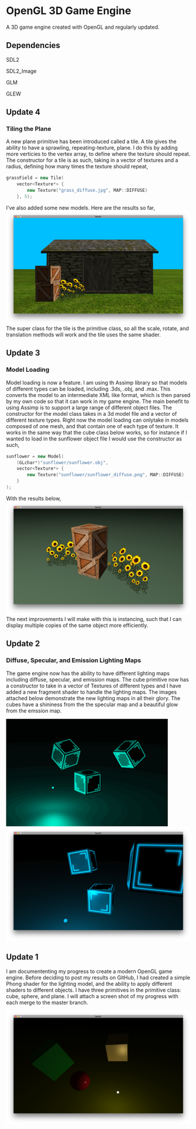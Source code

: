 # OpenGL 3D Game Engine
A 3D game engine created with OpenGL and regularly updated.

## Dependencies
SDL2

SDL2_Image

GLM

GLEW

## Update 4
### Tiling the Plane
A new plane primitive has been introduced called a tile. A tile gives the ability to have a sprawling, repeating-texture, plane. I do this by adding more verticies to the vertex array, to define where the texture should repeat. The constructor for a tile is as such, taking in a vector of textures and a radius, defining how many times the texture should repeat,

```cpp
grassField = new Tile(
    vector<Texture*> {
        new Texture("grass_diffuse.jpg", MAP::DIFFUSE)
    }, 5);
```
I've also added some new models. Here are the results so far,
<img src="Examples/update4.png"/>
The super class for the tile is the primitive class, so all the scale, rotate, and translation methods will work and the tile uses the same shader.

## Update 3
### Model Loading
Model loading is now a feature. I am using th Assimp library so that models of different types can be loaded, including .3ds, .obj, and .max. This converts the model to an intermediate XML like format, which is then parsed by my own code so that it can work in my game engine. The main benefit to using Assimp is to support a large range of different object files. The constructor for the model class takes in a 3d model file and a vector of different texture types. Right now the model loading can onlytake in models composed of one mesh, and that contain one of each type of texture. It works in the same way that the cube class below works, so for instance if I wanted to load in the sunflower object file I would use the constructor as such,

```cpp
sunflower = new Model(
    (GLchar*)"sunflower/sunflower.obj", 
    vector<Texture*> {
        new Texture("sunflower/sunflower_diffuse.png", MAP::DIFFUSE)
    }
);
```
With the results below,
<img src="Examples/update3.png"/>
The next improvements I will make with this is instancing, such that I can display multiple copies of the same object more efficiently.

## Update 2
### Diffuse, Specular, and Emission Lighting Maps
The game engine now has the ability to have different lighting maps including diffuse, specular, and emission maps. The cube primitive now has a constructor to take in a vector of Textures of different types and I have added a new fragment shader to handle the lighting maps. The images attached below demonstrate the new lighting maps in all their glory. The cubes have a shininess from the the specular map and a beautiful glow from the emssion map.

<img src="Examples/update2_animated.gif"/>
<img src="Examples/update2.png"/>

## Update 1

I am documententing my progress to create a modern OpenGL game engine. Before deciding to post my results on GitHub, I had created a simple Phong shader for the lighting model, and the ability to apply different shaders to different objects. I have three primitives in the primitive class: cube, sphere, and plane. I will attach a screen shot of my progress with each merge to the master branch.

<img src="Examples/update1.png"/>
